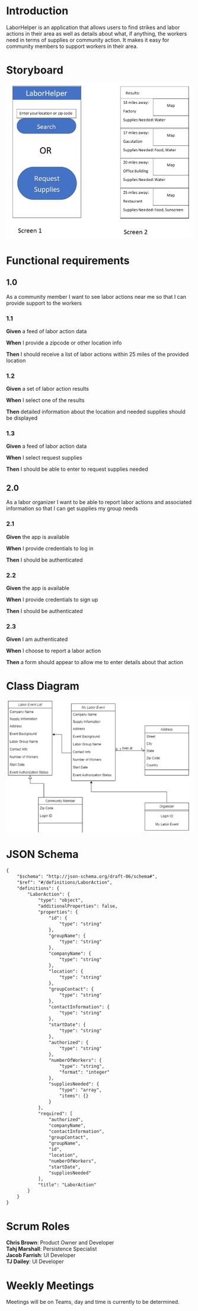 # Introduction

LaborHelper is an application that allows users to find strikes and
labor actions in their area as well as details about what, if anything,
the workers need in terms of supplies or community action. It makes it
easy for community members to support workers in their area.

# Storyboard

<img src="storyboard.png"/>

# Functional requirements

## 1.0

As a community member I want to see labor actions near me so that I can
provide support to the workers

### 1.1

**Given** a feed of labor action data

**When** I provide a zipcode or other location info

**Then** I should receive a list of labor actions within 25 miles of the
provided location

### 1.2

**Given** a set of labor action results

**When** I select one of the results

**Then** detailed information about the location and needed supplies
should be displayed

### 1.3

**Given** a feed of labor action data

**When** I select request supplies

**Then** I should be able to enter to request supplies needed

## 2.0

As a labor organizer I want to be able to report labor actions and
associated information so that I can get supplies my group needs

### 2.1

**Given** the app is available

**When** I provide credentials to log in

**Then** I should be authenticated

### 2.2

**Given** the app is available

**When** I provide credentials to sign up

**Then** I should be authenticated

### 2.3

**Given** I am authenticated

**When** I choose to report a labor action

**Then** a form should appear to allow me to enter details about that
action

# Class Diagram

<img src="classDiagram.png"/>

# JSON Schema

```
{
    "$schema": "http://json-schema.org/draft-06/schema#",
    "$ref": "#/definitions/LaborAction",
    "definitions": {
        "LaborAction": {
            "type": "object",
            "additionalProperties": false,
            "properties": {
                "id": {
                    "type": "string"
                },
                "groupName": {
                    "type": "string"
                },
                "companyName": {
                    "type": "string"
                },
                "location": {
                    "type": "string"
                },
                "groupContact": {
                    "type": "string"
                },
                "contactInformation": {
                    "type": "string"
                },
                "startDate": {
                    "type": "string"
                },
                "authorized": {
                    "type": "string"
                },
                "numberOfWorkers": {
                    "type": "string",
                    "format": "integer"
                },
                "suppliesNeeded": {
                    "type": "array",
                    "items": {}
                }
            },
            "required": [
                "authorized",
                "companyName",
                "contactInformation",
                "groupContact",
                "groupName",
                "id",
                "location",
                "numberOfWorkers",
                "startDate",
                "suppliesNeeded"
            ],
            "title": "LaborAction"
        }
    }
}
```

# Scrum Roles

**Chris Brown**: Product Owner and Developer  
**Tahj Marshall**: Persistence Specialist       
**Jacob Farrish**: UI Developer  
**TJ Dailey**: UI Developer

# Weekly Meetings

Meetings will be on Teams, day and time is currently to be determined.
